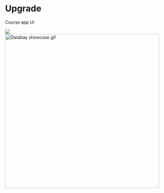 # Upgrade
Course app UI

![](https://github.com/wanderfeys/Advanced/blob/master/21-02-06-15-26-14.gif)
<img src="https://github.com/Voyz/voyz_public/blob/master/databay_promo_vidA_gif_A03.gif" alt="Databay showcase gif" title="Databay showcase gif" width="500"/>
